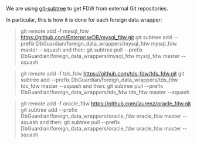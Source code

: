 We are using [git-subtree](https://www.atlassian.com/git/tutorials/git-subtree) to get FDW from external Git repositories.

In particular, this is how it is done for each foreign data wrapper:

> git remote add -f mysql_fdw https://github.com/EnterpriseDB/mysql_fdw.git
> git subtree add --prefix DbGuardian/foreign_data_wrappers/mysql_fdw mysql_fdw master --squash
and then:
> git subtree pull --prefix DbGuardian/foreign_data_wrappers/mysql_fdw mysql_fdw master --squash

> git remote add -f tds_fdw https://github.com/tds-fdw/tds_fdw.git
> git subtree add --prefix DbGuardian/foreign_data_wrappers/tds_fdw tds_fdw master --squash
and then:
> git subtree pull --prefix DbGuardian/foreign_data_wrappers/tds_fdw tds_fdw master --squash


> git remote add -f oracle_fdw https://github.com/laurenz/oracle_fdw.git
> git subtree add --prefix DbGuardian/foreign_data_wrappers/oracle_fdw oracle_fdw master --squash
and then:
> git subtree pull --prefix DbGuardian/foreign_data_wrappers/oracle_fdw oracle_fdw master --squash 
